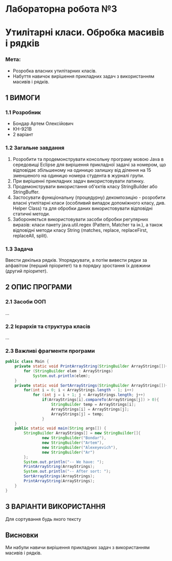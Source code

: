 # Лабораторна робота №3
# Утилітарні класи. Обробка масивів і рядків

### Мета:
- Розробка власних утилітарних класів.
- Набуття навичок вирішення прикладних задач з використанням масивів і рядків.

## 1 ВИМОГИ
### 1.1 Розробник
- Бондар Артем Олексiйович
- КН-921В
- 2 варiант

### 1.2 Загальне завдання
1. Розробити та продемонструвати консольну програму мовою Java в середовищі Eclipse для вирішення прикладної задачі за номером, що відповідає збільшеному на одиницю залишку від ділення на 15 зменшеного на одиницю номера студента в журналі групи.
2. При вирішенні прикладних задач використовувати латинку.
3. Продемонструвати використання об'єктів класу StringBuilder або StringBuffer.
4. Застосувати функціональну (процедурну) декомпозицію - розробити власні утилітарні класи (особливий випадок допоміжного класу, див. Helper Class) та для обробки даних використовувати відповідні статичні методи.
5. Забороняється використовувати засоби обробки регулярних виразів: класи пакету java.util.regex (Pattern, Matcher та ін.), а також відповідні методи класу String (matches, replace, replaceFirst, replaceAll, split).

### 1.3 Задача
Ввести декілька рядків. Упорядкувати, а потім вивести рядки за алфавітом (перший пріоритет) та в порядку зростання їх довжини (другий пріоритет).

## 2 ОПИС ПРОГРАМИ

### 2.1 Засоби ООП
...

### 2.2 Ієрархія та структура класів
...

### 2.3 Важливі фрагменти програми
```java
public class Main {
    private static void PrintArrayString(StringBuilder ArrayStrings[]){
        for (StringBuilder elem : ArrayStrings)
            System.out.println(elem);
    }
    private static void SortArrayStrings(StringBuilder ArrayStrings[]){
        for(int i = 0; i < ArrayStrings.length - 1; i++)
            for (int j = i + 1; j < ArrayStrings.length; j++)
                if(ArrayStrings[i].compareTo(ArrayStrings[j]) > 0){
                    StringBuilder temp = ArrayStrings[i];
                    ArrayStrings[i] = ArrayStrings[j];
                    ArrayStrings[j] = temp;
                }
    }
    public static void main(String args[]) {
        StringBuilder ArrayStrings[] = new StringBuilder[]{
                new StringBuilder("Bondar"),
                new StringBuilder("Artem"),
                new StringBuilder("Alexeyevich"),
                new StringBuilder("Ar")
        };
        System.out.println("-- We have: ");
        PrintArrayString(ArrayStrings);
        System.out.println("-- After sort: ");
        SortArrayStrings(ArrayStrings);
        PrintArrayString(ArrayStrings);
    }
}
```

## 3 ВАРІАНТИ ВИКОРИСТАННЯ
Для сортування будь якого тексту

## Висновки
Ми набули навичи вирішення прикладних задач з використанням масивів і рядків.